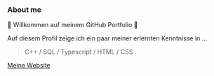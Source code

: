 ### About me

🌌 Willkommen auf meinem GitHub Portfolio 🌌

Auf diesem Profil zeige ich ein paar meiner erlernten Kenntnisse in ...

>C++ / SQL / Typescript / HTML / CSS


[Meine Website](https://github.com/lenlan002/lenlan002/edit/main/README.md)









